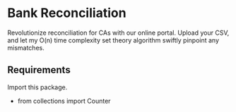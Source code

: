 
# Bank Reconciliation

Revolutionize reconciliation for CAs with our online portal. Upload your CSV, and let my O(n) time complexity set theory algorithm swiftly pinpoint any mismatches.


## Requirements
Import this package.

- from collections import Counter